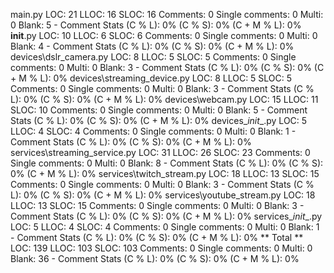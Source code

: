 main.py
    LOC: 21
    LLOC: 16
    SLOC: 16
    Comments: 0
    Single comments: 0
    Multi: 0
    Blank: 5
    - Comment Stats
        (C % L): 0%
        (C % S): 0%
        (C + M % L): 0%
__init__.py
    LOC: 10
    LLOC: 6
    SLOC: 6
    Comments: 0
    Single comments: 0
    Multi: 0
    Blank: 4
    - Comment Stats
        (C % L): 0%
        (C % S): 0%
        (C + M % L): 0%
devices\dslr_camera.py
    LOC: 8
    LLOC: 5
    SLOC: 5
    Comments: 0
    Single comments: 0
    Multi: 0
    Blank: 3
    - Comment Stats
        (C % L): 0%
        (C % S): 0%
        (C + M % L): 0%
devices\streaming_device.py
    LOC: 8
    LLOC: 5
    SLOC: 5
    Comments: 0
    Single comments: 0
    Multi: 0
    Blank: 3
    - Comment Stats
        (C % L): 0%
        (C % S): 0%
        (C + M % L): 0%
devices\webcam.py
    LOC: 15
    LLOC: 11
    SLOC: 10
    Comments: 0
    Single comments: 0
    Multi: 0
    Blank: 5
    - Comment Stats
        (C % L): 0%
        (C % S): 0%
        (C + M % L): 0%
devices\__init__.py
    LOC: 5
    LLOC: 4
    SLOC: 4
    Comments: 0
    Single comments: 0
    Multi: 0
    Blank: 1
    - Comment Stats
        (C % L): 0%
        (C % S): 0%
        (C + M % L): 0%
services\streaming_service.py
    LOC: 31
    LLOC: 26
    SLOC: 23
    Comments: 0
    Single comments: 0
    Multi: 0
    Blank: 8
    - Comment Stats
        (C % L): 0%
        (C % S): 0%
        (C + M % L): 0%
services\twitch_stream.py
    LOC: 18
    LLOC: 13
    SLOC: 15
    Comments: 0
    Single comments: 0
    Multi: 0
    Blank: 3
    - Comment Stats
        (C % L): 0%
        (C % S): 0%
        (C + M % L): 0%
services\youtube_stream.py
    LOC: 18
    LLOC: 13
    SLOC: 15
    Comments: 0
    Single comments: 0
    Multi: 0
    Blank: 3
    - Comment Stats
        (C % L): 0%
        (C % S): 0%
        (C + M % L): 0%
services\__init__.py
    LOC: 5
    LLOC: 4
    SLOC: 4
    Comments: 0
    Single comments: 0
    Multi: 0
    Blank: 1
    - Comment Stats
        (C % L): 0%
        (C % S): 0%
        (C + M % L): 0%
** Total **
    LOC: 139
    LLOC: 103
    SLOC: 103
    Comments: 0
    Single comments: 0
    Multi: 0
    Blank: 36
    - Comment Stats
        (C % L): 0%
        (C % S): 0%
        (C + M % L): 0%
